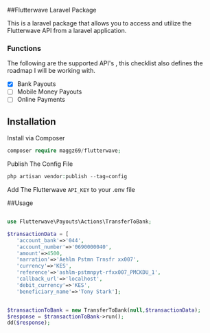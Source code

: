 ##Flutterwave Laravel Package

This is a laravel package that allows you to access 
and utilize the Flutterwave API from a laravel application.

### Functions
The following are the supported API's , this checklist also 
defines the roadmap I will be working with. 
- [x] Bank Payouts
- [ ] Mobile Money Payouts
- [ ] Online Payments

## Installation

Install via Composer
```php
composer require maggz69/flutterwave;
```
Publish The Config File
```php
php artisan vendor:publish --tag=config
```
Add The Flutterwave `API_KEY` to your .env file
 
 ##Usage
 
 ```php

use Flutterwave\Payouts\Actions\TransferToBank;

$transactionData = [
    'account_bank'=>'044',
    'account_number'=>'0690000040',
    'amount'=>4500,
    'narration'=>'Aehlm Pstmn Trnsfr xx007',
    'currency'=>'KES',
    'reference'=>'ashlm-pstmnpyt-rfxx007_PMCKDU_1',
    'callback_url'=>'localhost',
    'debit_currency'=>'KES',
    'beneficiary_name'=>'Tony Stark'];


$transactionToBank = new TransferToBank(null,$transactionData);
$response = $transactionToBank->run();
dd($response);


```